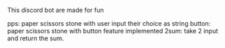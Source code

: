 This discord bot are made for fun

pps: paper scissors stone with user input their choice as string
button: paper scissors stone with button feature implemented
2sum: take 2 input and return the sum.
